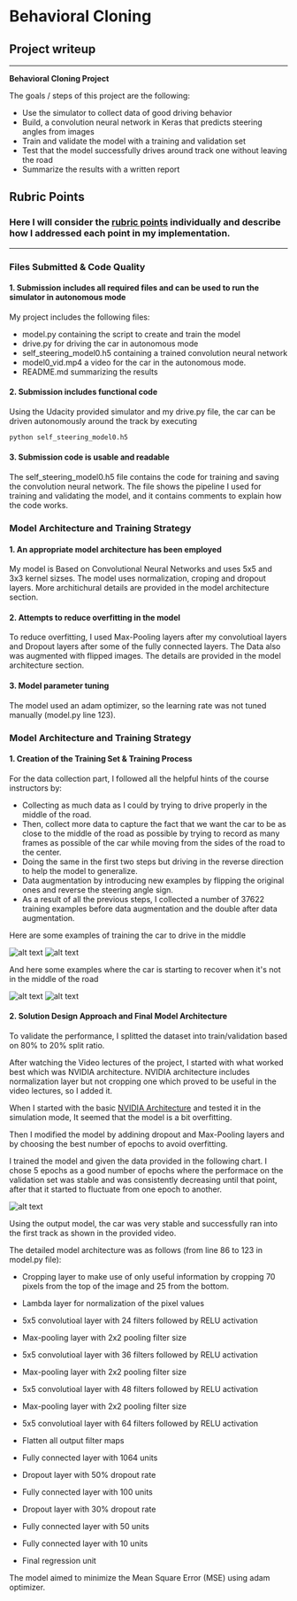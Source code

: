 # **Behavioral Cloning** 

## Project writeup

---

**Behavioral Cloning Project**

The goals / steps of this project are the following:
* Use the simulator to collect data of good driving behavior
* Build, a convolution neural network in Keras that predicts steering angles from images
* Train and validate the model with a training and validation set
* Test that the model successfully drives around track one without leaving the road
* Summarize the results with a written report


[//]: # (Image References)

[image1]: ./examples/example0.jpg "Example Image 1"
[image2]: ./examples/example1.jpg "Example Image 2"
[image3]: ./examples/example2.jpg "Example Image 3"
[image4]: ./examples/example3.jpg "Example Image 4"
[image5]: ./examples/self_steering_model0.jpg "Validation Performance over epochs"

## Rubric Points
### Here I will consider the [rubric points](https://review.udacity.com/#!/rubrics/432/view) individually and describe how I addressed each point in my implementation.  

---
### Files Submitted & Code Quality

#### 1. Submission includes all required files and can be used to run the simulator in autonomous mode

My project includes the following files:
* model.py containing the script to create and train the model
* drive.py for driving the car in autonomous mode
* self_steering_model0.h5 containing a trained convolution neural network 
* model0_vid.mp4 a video for the car in the autonomous mode.
* README.md summarizing the results

#### 2. Submission includes functional code
Using the Udacity provided simulator and my drive.py file, the car can be driven autonomously around the track by executing 
```sh
python self_steering_model0.h5
```

#### 3. Submission code is usable and readable

The self_steering_model0.h5 file contains the code for training and saving the convolution neural network. The file shows the pipeline I used for training and validating the model, and it contains comments to explain how the code works.

### Model Architecture and Training Strategy

#### 1. An appropriate model architecture has been employed

My model is Based on Convolutional Neural Networks and uses 5x5 and 3x3 kernel sizses. The model uses normalization, croping and dropout layers.
More architichural details are provided in the model architecture section.

#### 2. Attempts to reduce overfitting in the model

To reduce overfitting, I used Max-Pooling layers after my convolutioal layers and Dropout layers after some of the fully connected layers. The Data also was augmented with flipped images.
The details are provided in the model architecture section.

#### 3. Model parameter tuning

The model used an adam optimizer, so the learning rate was not tuned manually (model.py line 123).

### Model Architecture and Training Strategy

#### 1. Creation of the Training Set & Training Process

For the data collection part, I followed all the helpful hints of the course instructors by:
- Collecting as much data as I could by trying to drive properly in the middle of the road.
- Then, collect more data to capture the fact that we want the car to be as close to the middle of the road as possible by trying to record as many frames as possible of the car while moving from the sides of the road to the center.
- Doing the same in the first two steps but driving in the reverse direction to help the model to generalize.
- Data augmentation by introducing new examples by flipping the original ones and reverse the steering angle sign.
- As a result of all the previous steps, I collected a number of 37622 training examples before data augmentation and the double after data augmentation.

Here are some examples of training the car to drive in the middle

![alt text][image1]
![alt text][image2]

And here some examples where the car is starting to recover when it's not in the middle of the road

![alt text][image3]
![alt text][image4]

#### 2. Solution Design Approach and Final Model Architecture

To validate the performance, I splitted the dataset into train/validation based on 80% to 20% split ratio.

After watching the Video lectures of the project, I started with what worked best which was NVIDIA architecture. NVIDIA architecture includes normalization layer but not cropping one which proved to be useful in the video lectures, so I added it.

When I started with the basic [NVIDIA Architecture](https://devblogs.nvidia.com/parallelforall/deep-learning-self-driving-cars/) and tested it in the simulation mode, It seemed that the model is a bit overfitting.

Then I modified the model by addining dropout and Max-Pooling layers and by choosing the best number of epochs to avoid overfitting.

I trained the model and given the data provided in the following chart. I chose 5 epochs as a good number of epochs where the performace on the validation set was stable and was consistently decreasing until that point, after that it started to fluctuate from one epoch to another.

![alt text][image5]

Using the output model, the car was very stable and successfully ran into the first track as shown in the provided video.

The detailed model architecture was as follows (from line 86 to 123 in model.py file):

- Cropping layer to make use of only useful information by cropping 70 pixels from the top of the image and 25 from the bottom.

- Lambda layer for normalization of the pixel values

- 5x5 convolutioal layer with 24 filters followed by RELU activation

- Max-pooling layer with 2x2 pooling filter size

- 5x5 convolutioal layer with 36 filters followed by RELU activation

- Max-pooling layer with 2x2 pooling filter size

- 5x5 convolutioal layer with 48 filters followed by RELU activation

- Max-pooling layer with 2x2 pooling filter size

- 5x5 convolutioal layer with 64 filters followed by RELU activation

- Flatten all output filter maps

- Fully connected layer with 1064 units

- Dropout layer with 50% dropout rate

- Fully connected layer with 100 units

- Dropout layer with 30% dropout rate

- Fully connected layer with 50 units

- Fully connected layer with 10 units

- Final regression unit

The model aimed to minimize the Mean Square Error (MSE) using adam optimizer.